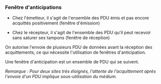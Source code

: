 ### Fenêtre d'anticipations 

- Chez l'émetteur, il s'agit de l'ensemble des PDU émis et pas encore acquittés positivement (fenêtre d'émission)
  
- Chez le récepteur, il s'agit de l'ensemble des PDU qu'il peut recevoir sans saturer ses tampons (fenêtre de réception)
  
On autorise l'envoie de plusieurs PDU de données avant la réception des acquittements, ce qui nécessite l'utilisation de fenêtres d'anticipation.

Une fenêtre d'anticipation est un ensemble de PDU qui se suivent.

*Remarque : Pour deux sites très éloignés, l'attente de l'acquittement après l'envoie d'un PDU implique sous-utilisation du médium.*

